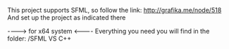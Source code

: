 This project supports SFML, so follow the link: 
http://grafika.me/node/518
And set up the project as indicated there

----> for x64 system <----
Everything you need you will find in the folder:
/SFML VS C++
